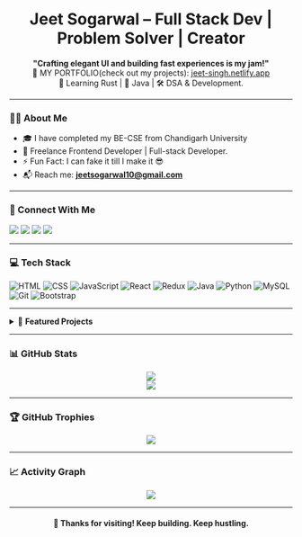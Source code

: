 <h1 align="center"> Jeet Sogarwal – Full Stack Dev | Problem Solver | Creator</h1>

<p align="center">
  <b>"Crafting elegant UI and building fast experiences is my jam!"</b><br />
  🔭 MY PORTFOLIO(check out my projects): <a href="https://jeet-singh.netlify.app" target="_blank">jeet-singh.netlify.app</a><br />
  🧠 Learning Rust | 🌱 Java | 🛠 DSA & Development.
</p>

---

### 🙋‍♂️ About Me

- 🎓 I have completed my BE-CSE from Chandigarh University  
- 💼 Freelance Frontend Developer | Full-stack Developer.  
- ⚡ Fun Fact: I can fake it till I make it 😎  
- 📬 Reach me: **jeetsogarwal10@gmail.com**

---

### 🔗 Connect With Me

<p align="left">
  <a href="https://linkedin.com/in/jeet-sogarwal" target="_blank"><img src="https://img.shields.io/badge/LinkedIn-blue?logo=linkedin&style=for-the-badge" /></a>
  <a href="https://twitter.com/jeet_sogarwal_" target="_blank"><img src="https://img.shields.io/badge/Twitter-black?logo=twitter&style=for-the-badge" /></a>
  <a href="https://instagram.com/jeet_sogarwal_" target="_blank"><img src="https://img.shields.io/badge/Instagram-pink?logo=instagram&style=for-the-badge" /></a>
  <a href="mailto:jeetsogarwal10@gmail.com"><img src="https://img.shields.io/badge/Gmail-red?logo=gmail&style=for-the-badge" /></a>
</p>

---

### 💻 Tech Stack

![HTML](https://img.shields.io/badge/-HTML5-E34F26?logo=html5&logoColor=white&style=flat-square)
![CSS](https://img.shields.io/badge/-CSS3-1572B6?logo=css3&logoColor=white&style=flat-square)
![JavaScript](https://img.shields.io/badge/-JavaScript-F7DF1E?logo=javascript&logoColor=black&style=flat-square)
![React](https://img.shields.io/badge/-React-61DAFB?logo=react&logoColor=black&style=flat-square)
![Redux](https://img.shields.io/badge/-Redux-764ABC?logo=redux&logoColor=white&style=flat-square)
![Java](https://img.shields.io/badge/-Java-007396?logo=java&logoColor=white&style=flat-square)
![Python](https://img.shields.io/badge/-Python-3776AB?logo=python&logoColor=white&style=flat-square)
![MySQL](https://img.shields.io/badge/-MySQL-4479A1?logo=mysql&logoColor=white&style=flat-square)
![Git](https://img.shields.io/badge/-Git-F05032?logo=git&logoColor=white&style=flat-square)
![Bootstrap](https://img.shields.io/badge/-Bootstrap-563D7C?logo=bootstrap&logoColor=white&style=flat-square)

---

<details>
<summary>📁 <strong>Featured Projects</strong></summary>

- 🧮 [**BudgetWarrior**](https://github.com/jeetsogarwal) – Smart expense tracker with reminders & saving tips
- 🏋️‍♂️ [**GyMate**](https://github.com/jeetsogarwal) – React fitness center that boosted retention by 25%
- 🎬 [**FreeFlix**](https://github.com/jeetsogarwal) – All-in-one streaming platform (No multiple subscriptions)
- 🏫 [**School Management System**](https://github.com/jeetsogarwal) – Optimized MySQL-powered admin dashboard

</details>

---

### 📊 GitHub Stats

<p align="center">
  <img src="https://github-readme-streak-stats.herokuapp.com/?user=jeetsogarwal&theme=react" />
  <br />
  <img src="https://github-readme-stats.vercel.app/api/top-langs/?username=jeetsogarwal&layout=compact&theme=tokyonight" />
</p>

---

### 🏆 GitHub Trophies

<p align="center">
  <img src="https://github-profile-trophy.vercel.app/?username=jeetsogarwal&theme=gruvbox&margin-w=15&row=2&column=3" />
</p>

---

### 📈 Activity Graph

<p align="center">
  <img src="https://github-readme-activity-graph.vercel.app/graph?username=jeetsogarwal&theme=github-compact" />
</p>

---

<h4 align="center">🌟 Thanks for visiting! Keep building. Keep hustling.</h4>
